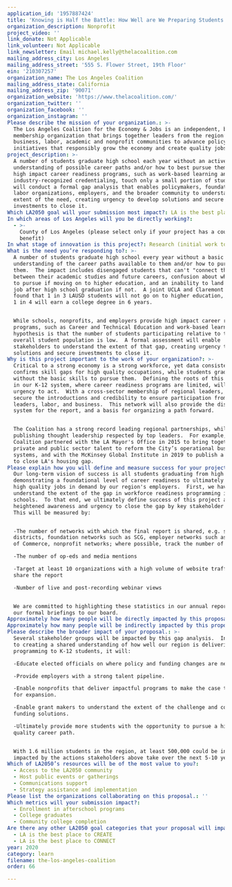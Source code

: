 ```yaml
---
application_id: '1957887424'
title: 'Knowing is Half the Battle: How Well are We Preparing Students for Careers?'
organization_description: Nonprofit
project_video: ''
link_donate: Not Applicable
link_volunteer: Not Applicable
link_newsletter: Email michael.kelly@thelacoalition.com
mailing_address_city: Los Angeles
mailing_address_street: '555 S. Flower Street, 19th Floor'
ein: '210307257'
organization_name: The Los Angeles Coalition
mailing_address_state: California
mailing_address_zip: '90071'
organization_website: 'https://www.thelacoalition.com/'
organization_twitter: ''
organization_facebook: ''
organization_instagram: ''
Please describe the mission of your organization.: >-
  The Los Angeles Coalition for the Economy & Jobs is an independent, bipartisan
  membership organization that brings together leaders from the region’s
  business, labor, academic and nonprofit communities to advance policy
  initiatives that responsibly grow the economy and create quality jobs.
project_description: >-
  A number of students graduate high school each year without an active
  understanding of possible career paths and/or how to best pursue them.  Still,
  high impact career readiness programs, such as work-based learning and
  industry-recognized credentialing, touch only a small portion of students.  We
  will conduct a formal gap analysis that enables policymakers, foundations,
  labor organizations, employers, and the broader community to understand the
  extent of the need, creating urgency to develop solutions and secure
  investments to close it.
Which LA2050 goal will your submission most impact?: LA is the best place to LEARN
In which areas of Los Angeles will you be directly working?:
  - >-
    County of Los Angeles (please select only if your project has a countywide
    benefit)
In what stage of innovation is this project?: Research (initial work to identify and understand the problem)
What is the need you’re responding to?: >-
  A number of students graduate high school every year without a basic
  understanding of the career paths available to them and/or how to pursue
  them.  The impact includes disengaged students that can't "connect the dots"
  between their academic studies and future careers, confusion about which major
  to pursue if moving on to higher education, and an inability to land a quality
  job after high school graduation if not.  A joint UCLA and Claremont study
  found that 1 in 3 LAUSD students will not go on to higher education, and only
  1 in 4 will earn a college degree in 6 years.  


  While schools, nonprofits, and employers provide high impact career readiness
  programs, such as Career and Technical Education and work-based learning, our
  hypothesis is that the number of students participating relative to the
  overall student population is low.  A formal assessment will enable
  stakeholders to understand the extent of that gap, creating urgency to develop
  solutions and secure investments to close it.
Why is this project important to the work of your organization?: >-
  Critical to a strong economy is a strong workforce, yet data consistently
  confirms skill gaps for high quality occupations, while students graduate
  without the basic skills to pursue them.  Defining the roots of this challenge
  in our K-12 system, where career readiness programs are limited, will create
  urgency to act.  With a cross-sector membership of regional leaders, we can
  secure the introductions and credibility to ensure participation from K-12
  leaders, labor, and business.  This network will also provide the distribution
  system for the report, and a basis for organizing a path forward.


  The Coalition has a strong record leading regional partnerships, while
  publishing thought leadership respected by top leaders.  For example, the
  Coalition partnered with the LA Mayor's Office in 2015 to bring together
  private and public sector talent to reform the City’s operational business
  systems, and with the McKinsey Global Institute in 2019 to publish a tool kit
  to close LA's housing gap.  
Please explain how you will define and measure success for your project.: >-
  Our long-term vision of success is all students graduating from high school
  demonstrating a foundational level of career readiness to ultimately pursue
  high quality jobs in demand by our region's employers.  First, we have to
  understand the extent of the gap in workforce readiness programming in our
  schools.  To that end, we ultimately define success of this project as a
  heightened awareness and urgency to close the gap by key stakeholder groups. 
  This will be measured by:


  -The number of networks with which the final report is shared, e.g. school
  districts, foundation networks such as SCG, employer networks such as Chambers
  of Commerce, nonprofit networks; where possible, track the number of views 

  -The number of op-eds and media mentions 

  -Target at least 10 organizations with a high volume of website traffic to
  share the report

  -Number of live and post-recording webinar views


  We are committed to highlighting these statistics in our annual report and to
  our formal briefings to our board.
Approximately how many people will be directly impacted by this proposal?: '1000'
Approximately how many people will be indirectly impacted by this proposal?: '500000'
Please describe the broader impact of your proposal.: >-
  Several stakeholder groups will be impacted by this gap analysis.  In addition
  to creating a shared understanding of how well our region is delivering
  programming to K-12 students, it will:

  -Educate elected officials on where policy and funding changes are needed.

  -Provide employers with a strong talent pipeline.

  -Enable nonprofits that deliver impactful programs to make the case to funders
  for expansion.

  -Enable grant makers to understand the extent of the challenge and commit to
  funding solutions.

  -Ultimately provide more students with the opportunity to pursue a high
  quality career path.


  With 1.6 million students in the region, at least 500,000 could be indirectly
  impacted by the actions stakeholders above take over the next 5-10 years.
Which of LA2050’s resources will be of the most value to you?:
  - Access to the LA2050 community
  - Host public events or gatherings
  - Communications support
  - Strategy assistance and implementation
Please list the organizations collaborating on this proposal.: ''
Which metrics will your submission impact?:
  - Enrollment in afterschool programs
  - College graduates
  - Community college completion
Are there any other LA2050 goal categories that your proposal will impact?:
  - LA is the best place to CREATE
  - LA is the best place to CONNECT
year: 2020
category: learn
filename: the-los-angeles-coalition
order: 66

---
```

